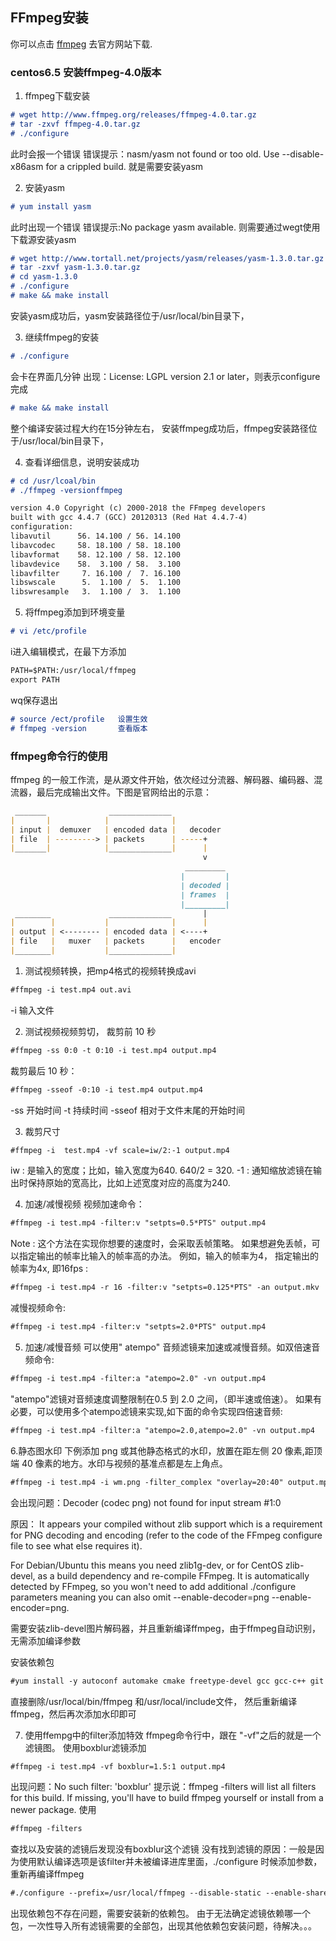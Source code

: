 ## FFmpeg安装

你可以点击 [ffmpeg](http://www.ffmpeg.org) 去官方网站下载.


### centos6.5 安装ffmpeg-4.0版本


1. ffmpeg下载安装
```markdown
# wget http://www.ffmpeg.org/releases/ffmpeg-4.0.tar.gz
# tar -zxvf ffmpeg-4.0.tar.gz
# ./configure
```
此时会报一个错误
错误提示：nasm/yasm not found or too old. Use --disable-x86asm for a crippled build.
就是需要安装yasm

2. 安装yasm
```markdown
# yum install yasm
```
此时出现一个错误
错误提示:No package yasm available.
则需要通过wegt使用下载源安装yasm
```markdown
# wget http://www.tortall.net/projects/yasm/releases/yasm-1.3.0.tar.gz
# tar -zxvf yasm-1.3.0.tar.gz
# cd yasm-1.3.0
# ./configure
# make && make install
```
安装yasm成功后，yasm安装路径位于/usr/local/bin目录下，

3. 继续ffmpeg的安装
```markdown
# ./configure
```
会卡在界面几分钟
出现：License: LGPL version 2.1 or later，则表示configure完成
```markdown
# make && make install
```
整个编译安装过程大约在15分钟左右，
安装ffmpeg成功后，ffmpeg安装路径位于/usr/local/bin目录下，

4. 查看详细信息，说明安装成功
```markdown
# cd /usr/lcoal/bin
# ./ffmpeg -versionffmpeg 

version 4.0 Copyright (c) 2000-2018 the FFmpeg developers
built with gcc 4.4.7 (GCC) 20120313 (Red Hat 4.4.7-4)
configuration: 
libavutil      56. 14.100 / 56. 14.100
libavcodec     58. 18.100 / 58. 18.100
libavformat    58. 12.100 / 58. 12.100
libavdevice    58.  3.100 / 58.  3.100
libavfilter     7. 16.100 /  7. 16.100
libswscale      5.  1.100 /  5.  1.100
libswresample   3.  1.100 /  3.  1.100
```
5. 将ffmpeg添加到环境变量
```markdown
# vi /etc/profile
```
i进入编辑模式，在最下方添加
```markdown
PATH=$PATH:/usr/local/ffmpeg
export PATH
```
wq保存退出
```markdown
# source /ect/profile   设置生效
# ffmpeg -version       查看版本
```

### ffmpeg命令行的使用

ffmpeg 的一般工作流，是从源文件开始，依次经过分流器、解码器、编码器、混流器，最后完成输出文件。下图是官网给出的示意：

```markdown
 _______              ______________
|       |            |              |
| input |  demuxer   | encoded data |   decoder
| file  | ---------> | packets      | -----+
|_______|            |______________|      |
                                           v
                                       _________
                                      |         |
                                      | decoded |
                                      | frames  |
                                      |_________|
 ________             ______________       |
|        |           |              |      |
| output | <-------- | encoded data | <----+
| file   |   muxer   | packets      |   encoder
|________|           |______________|
```
1. 测试视频转换，把mp4格式的视频转换成avi
```markdown
#ffmpeg -i test.mp4 out.avi
```
-i 输入文件

2. 测试视频视频剪切，
裁剪前 10 秒
```markdown
#ffmpeg -ss 0:0 -t 0:10 -i test.mp4 output.mp4
```
裁剪最后 10 秒：
```markdown
#ffmpeg -sseof -0:10 -i test.mp4 output.mp4
```
-ss 开始时间
-t 持续时间
-sseof 相对于文件末尾的开始时间

3. 裁剪尺寸
```markdown
#ffmpeg -i  test.mp4 -vf scale=iw/2:-1 output.mp4
```
iw  : 是输入的宽度；比如，输入宽度为640. 640/2 = 320. 
-1  : 通知缩放滤镜在输出时保持原始的宽高比，比如上述宽度对应的高度为240.

4. 加速/减慢视频
视频加速命令：
```markdown
#ffmpeg -i test.mp4 -filter:v "setpts=0.5*PTS" output.mp4
```
Note : 这个方法在实现你想要的速度时，会采取丢帧策略。
如果想避免丢帧，可以指定输出的帧率比输入的帧率高的办法。
例如，输入的帧率为4， 指定输出的帧率为4x, 即16fps :
```markdown
#ffmpeg -i test.mp4 -r 16 -filter:v "setpts=0.125*PTS" -an output.mkv
```
减慢视频命令: 
```markdown
#ffmpeg -i test.mp4 -filter:v "setpts=2.0*PTS" output.mp4
```

5. 加速/减慢音频
可以使用" atempo" 音频滤镜来加速或减慢音频。如双倍速音频命令: 
```markdown
#ffmpeg -i test.mp4 -filter:a "atempo=2.0" -vn output.mp4
```
"atempo"滤镜对音频速度调整限制在0.5 到 2.0 之间，（即半速或倍速）。
如果有必要，可以使用多个atempo滤镜来实现,如下面的命令实现四倍速音频:
```markdown
#ffmpeg -i test.mp4 -filter:a "atempo=2.0,atempo=2.0" -vn output.mp4
```

6.静态图水印
下例添加 png 或其他静态格式的水印，放置在距左侧 20 像素,距顶端 40 像素的地方。水印与视频的基准点都是左上角点。
```markdown
#ffmpeg -i test.mp4 -i wm.png -filter_complex "overlay=20:40" output.mp4
```
会出现问题：Decoder (codec png) not found for input stream #1:0

原因：
It appears your compiled without zlib support which is a requirement for PNG decoding and encoding (refer to the code of the FFmpeg configure file to see what else requires it).

For Debian/Ubuntu this means you need zlib1g-dev, or for CentOS zlib-devel, as a build dependency and re-compile FFmpeg. It is automatically detected by FFmpeg, so you won't need to add additional ./configure parameters meaning you can also omit --enable-decoder=png --enable-encoder=png.

需要安装zlib-devel图片解码器，并且重新编译ffmpeg，由于ffmpeg自动识别，无需添加编译参数

安装依赖包
```markdown
#yum install -y autoconf automake cmake freetype-devel gcc gcc-c++ git libtool make mercurial nasm pkgconfig zlib-devel
```
直接删除/usr/local/bin/ffmpeg 和/usr/local/include文件，
然后重新编译ffmpeg，然后再次添加水印即可

7. 使用ffempg中的filter添加特效
ffmpeg命令行中，跟在 "-vf"之后的就是一个滤镜图。
使用boxblur滤镜添加
```markdown
#ffmpeg -i test.mp4 -vf boxblur=1.5:1 output.mp4
```
出现问题：No such filter: 'boxblur'
提示说：ffmpeg -filters will list all filters for this build. If missing, you'll have to build ffmpeg yourself or install from a newer package.
使用
```markdown
#ffmpeg -filters 
```
查找以及安装的滤镜后发现没有boxblur这个滤镜
没有找到滤镜的原因：一般是因为使用默认编译选项是该filter并未被编译进库里面，./configure 时候添加参数，重新再编译ffmpeg

```markdown
#./configure --prefix=/usr/local/ffmpeg --disable-static --enable-shared --enable-libmp3lame --enable-libvorbis --enable-gpl --enable-version3 --enable-nonfree --enable-pthreads --enable-libopencore-amrnb --enable-libopencore-amrwb --enable-libx264 --enable-libxvid --enable-postproc --enable-ffplay --enable-libfreetype
```

出现依赖包不存在问题，需要安装新的依赖包。
由于无法确定滤镜依赖哪一个包，一次性导入所有滤镜需要的全部包，出现其他依赖包安装问题，待解决。。。







